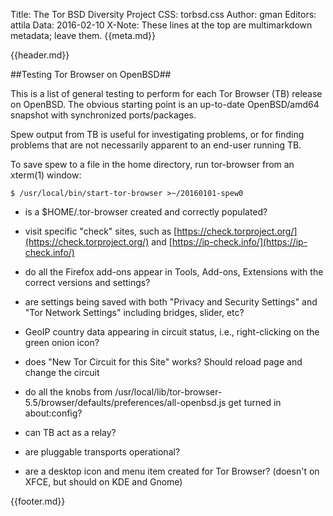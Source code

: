 Title: The Tor BSD Diversity Project
CSS: torbsd.css
Author: gman
Editors: attila
Data: 2016-02-10
X-Note: These lines at the top are multimarkdown metadata; leave them.
{{meta.md}}


{{header.md}}

##Testing Tor Browser on OpenBSD##

This is a list of general testing to perform for each Tor Browser (TB) release on OpenBSD. The obvious starting point is an up-to-date OpenBSD/amd64 snapshot with synchronized ports/packages.

Spew output from TB is useful for investigating problems, or for finding problems that are not necessarily apparent to an end-user running TB.

To save spew to a file in the home directory, run tor-browser from an xterm(1) window:

    $ /usr/local/bin/start-tor-browser >~/20160101-spew0

* is a $HOME/.tor-browser created and correctly populated?

* visit specific "check" sites, such as [https://check.torproject.org/](https://check.torproject.org/) and [https://ip-check.info/](https://ip-check.info/) 

* do all the Firefox add-ons appear in Tools, Add-ons, Extensions with the correct versions and settings?

* are settings being saved with both "Privacy and Security Settings" and "Tor Network Settings" including bridges, slider, etc?

* GeoIP country data appearing in circuit status, i.e., right-clicking on the green onion icon?

* does "New Tor Circuit for this Site" works? Should reload page and change the circuit

* do all the knobs from /usr/local/lib/tor-browser-5.5/browser/defaults/preferences/all-openbsd.js get turned in about:config?

* can TB act as a relay?

* are pluggable transports operational?

* are a desktop icon and menu item created for Tor Browser?
(doesn't on XFCE, but should on KDE and Gnome)


{{footer.md}}
